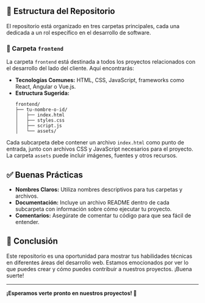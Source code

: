 
## 🎯 Estructura del Repositorio

El repositorio está organizado en tres carpetas principales, cada una dedicada a un rol específico en el desarrollo de software.

### 📂 Carpeta `frontend`

La carpeta `frontend` está destinada a todos los proyectos relacionados con el desarrollo del lado del cliente. Aquí encontrarás:

- **Tecnologías Comunes:** HTML, CSS, JavaScript, frameworks como React, Angular o Vue.js.
- **Estructura Sugerida:**
  ```
  frontend/
  ├── tu-nombre-o-id/
  │   ├── index.html
  │   ├── styles.css
  │   ├── script.js
  │   └── assets/
  ```

Cada subcarpeta debe contener un archivo `index.html` como punto de entrada, junto con archivos CSS y JavaScript necesarios para el proyecto. La carpeta `assets` puede incluir imágenes, fuentes y otros recursos.

## ✅ Buenas Prácticas

- **Nombres Claros:** Utiliza nombres descriptivos para tus carpetas y archivos.
- **Documentación:** Incluye un archivo README dentro de cada subcarpeta con información sobre cómo ejecutar tu proyecto.
- **Comentarios:** Asegúrate de comentar tu código para que sea fácil de entender.

## 🎉 Conclusión

Este repositorio es una oportunidad para mostrar tus habilidades técnicas en diferentes áreas del desarrollo web. Estamos emocionados por ver lo que puedes crear y cómo puedes contribuir a nuestros proyectos. ¡Buena suerte!

---
**¡Esperamos verte pronto en nuestros proyectos! 🚀**
```
